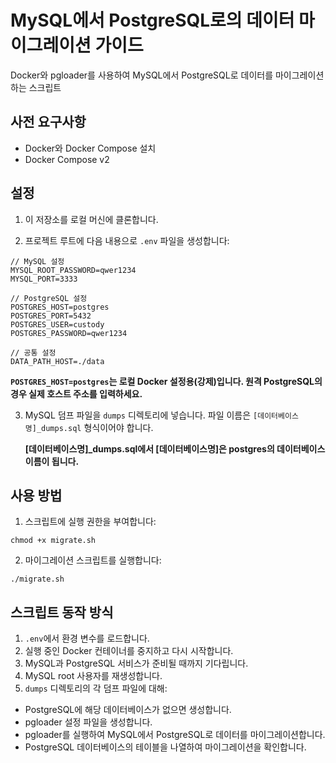 # MySQL에서 PostgreSQL로의 데이터 마이그레이션 가이드

Docker와 pgloader를 사용하여 MySQL에서 PostgreSQL로 데이터를 마이그레이션하는 스크립트

## 사전 요구사항

- Docker와 Docker Compose 설치
- Docker Compose v2

## 설정

1. 이 저장소를 로컬 머신에 클론합니다.

2. 프로젝트 루트에 다음 내용으로 `.env` 파일을 생성합니다:

```
// MySQL 설정
MYSQL_ROOT_PASSWORD=qwer1234
MYSQL_PORT=3333

// PostgreSQL 설정
POSTGRES_HOST=postgres
POSTGRES_PORT=5432
POSTGRES_USER=custody
POSTGRES_PASSWORD=qwer1234

// 공통 설정
DATA_PATH_HOST=./data
```

**`POSTGRES_HOST=postgres`는 로컬 Docker 설정용(강제)입니다. 원격 PostgreSQL의 경우 실제 호스트 주소를 입력하세요.**

3. MySQL 덤프 파일을 `dumps` 디렉토리에 넣습니다. 파일 이름은 `[데이터베이스명]_dumps.sql` 형식이어야 합니다. 
   
   **[데이터베이스명]_dumps.sql에서 [데이터베이스명]은 postgres의 데이터베이스 이름이 됩니다.**

## 사용 방법

1. 스크립트에 실행 권한을 부여합니다:
```
chmod +x migrate.sh
```

2. 마이그레이션 스크립트를 실행합니다:
```
./migrate.sh
```

## 스크립트 동작 방식

1. `.env`에서 환경 변수를 로드합니다.
2. 실행 중인 Docker 컨테이너를 중지하고 다시 시작합니다.
3. MySQL과 PostgreSQL 서비스가 준비될 때까지 기다립니다.
4. MySQL root 사용자를 재생성합니다.
5. `dumps` 디렉토리의 각 덤프 파일에 대해:
- PostgreSQL에 해당 데이터베이스가 없으면 생성합니다.
- pgloader 설정 파일을 생성합니다.
- pgloader를 실행하여 MySQL에서 PostgreSQL로 데이터를 마이그레이션합니다.
- PostgreSQL 데이터베이스의 테이블을 나열하여 마이그레이션을 확인합니다.
